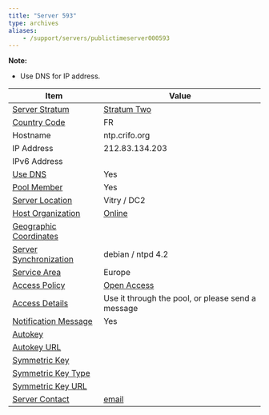 ```yaml
---
title: "Server 593"
type: archives
aliases:
    - /support/servers/publictimeserver000593
---
```


**Note:**

* Use DNS for IP address.

| Item | Value |
| ----- | ----- |
| [Server Stratum](/support/servers/serverstratum) | [Stratum Two](/support/servers/stratumtwotimeservers) |
| [Country Code](/support/servers/countrycode) | FR |
| Hostname |  ntp.crifo.org  |
| IP Address |  212.83.134.203  |
| IPv6 Address | |
| [Use DNS](/support/servers/usedns) | Yes |
| [Pool Member](/support/servers/poolmember) | Yes |
| [Server Location](/support/servers/serverlocation) |  Vitry / DC2 |
| [Host Organization](/support/servers/hostorganization) | [Online](https://www.online.net/)|
| [ Geographic Coordinates](/support/servers/geographiccoordinates) |  |
| [Server Synchronization](/support/servers/serversynchronization) |  debian / ntpd 4.2 |
| [Service Area](/support/servers/servicearea) | Europe |
| [Access Policy](/support/servers/accesspolicy) | [Open Access](/support/servers/openaccess) |
| [Access Details](/support/servers/accessdetails) |  Use it through the pool, or please send a message  |
| [Notification Message](/support/servers/notificationmessage) | Yes |
| [Autokey](/support/servers/autokey) |  |
| [Autokey URL](/support/servers/autokeyurl) | |
| [Symmetric Key](/support/servers/symmetrickey) | |
| [Symmetric Key Type](/support/servers/symmetrickeytype) | |
| [Symmetric Key URL](/support/servers/symmetrickeyurl) | |
| [Server Contact](/support/servers/servercontact) | [email](mailto:ntp@crifo.org) |